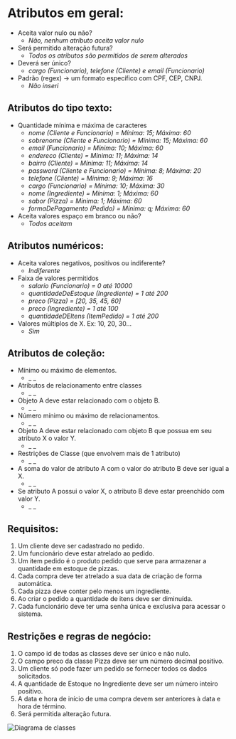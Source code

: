 # Atributos em geral:
- Aceita valor nulo ou não? 
  - _Não, nenhum atributo aceita valor nulo_
- Será permitido alteração futura?
  - _Todos os atributos são permitidos de serem alterados_
- Deverá ser único?
  - _cargo (Funcionario), telefone (Cliente) e email (Funcionario)_
- Padrão (regex) -> um formato específico com CPF, CEP, CNPJ.
  - _Não inseri_

## Atributos do tipo texto:
- Quantidade mínima e máxima de caracteres
  - _nome (Cliente e Funcionario) = Mínima: 15; Máxima: 60_
  - _sobrenome (Cliente e Funcionario) = Mínima: 15; Máxima: 60_
  - _email (Funcionario) = Mínima: 10; Máxima: 60_
  - _endereco (Cliente) = Mínima: 11; Máxima: 14_
  - _bairro (Cliente) = Mínima: 11; Máxima: 14_
  - _password (Cliente e Funcionario) = Mínima: 8; Máxima: 20_
  - _telefone (Cliente) = Mínima: 9; Máxima: 16_
  - _cargo (Funcionario) = Mínima: 10; Máxima: 30_
  - _nome (Ingrediente) = Mínima: 1; Máxima: 60_
  - _sabor (Pizza) = Mínima: 1; Máxima: 60_
  - _formaDePagamento (Pedido) = Mínima: q; Máxima: 60_
- Aceita valores espaço em branco ou não?
  - _Todos aceitam_ 

## Atributos numéricos:
- Aceita valores negativos, positivos ou indiferente?
  - _Indiferente_
- Faixa de valores permitidos
  - _salario (Funcionario) = 0 até 10000_
  - _quantidadeDeEstoque (Ingrediente) = 1 até 200_
  - _preco (Pizza) = [20, 35, 45, 60]_
  - _preco (Ingrediente) = 1 até 100_
  - _quantidadeDEItens (ItemPedido) = 1 até 200_
- Valores múltiplos de X. Ex: 10, 20, 30...
  - _Sim_

## Atributos de coleção:
- Mínimo ou máximo de elementos.
  - _ _
- Atributos de relacionamento entre classes
  - _ _
- Objeto A deve estar relacionado com o objeto B.
  - _ _
- Número mínimo ou máximo de relacionamentos.
  - _ _
- Objeto A deve estar relacionado com objeto B que possua em seu atributo X o valor Y.
  - _ _
- Restrições de Classe (que envolvem mais de 1 atributo)
  - _ _
- A soma do valor de atributo A com o valor do atributo B deve ser igual a X.
  - _ _
- Se atributo A possui o valor X, o atributo B deve estar preenchido com valor Y.
  - _ _

## Requisitos:
1. Um cliente deve ser cadastrado no pedido.
2. Um funcionário deve estar atrelado ao pedido.
3. Um item pedido é o produto pedido que serve para armazenar a quantidade em estoque de pizzas.
4. Cada compra deve ter atrelado a sua data de criação de forma automática.
5. Cada pizza deve conter pelo menos um ingrediente.
6. Ao criar o pedido a quantidade de itens deve ser diminuída.
7. Cada funcionário deve ter uma senha única e exclusiva para acessar o sistema.

## Restrições e regras de negócio:
1. O campo id de todas as classes deve ser único e não nulo.
2. O campo preco da classe Pizza deve ser um número decimal positivo.
3. Um cliente só pode fazer um pedido se fornecer todos os dados solicitados.
4. A quantidade de Estoque no Ingrediente deve ser um número inteiro positivo.
5. A data e hora de início de uma compra devem ser anteriores à data e hora de término.
6. Será permitida alteração futura.

![Diagrama de classes](https://user-images.githubusercontent.com/135645946/247924786-d622473b-17b7-40c3-a6df-560ef1b5694d.png)
